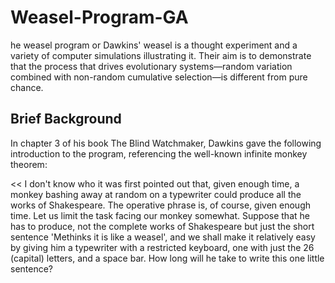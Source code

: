 # Weasel-Program-GA
he weasel program or Dawkins' weasel is a thought experiment and a variety of computer simulations illustrating it. Their aim is to demonstrate that the process that drives evolutionary systems—random variation combined with non-random cumulative selection—is different from pure chance.

## Brief Background
In chapter 3 of his book The Blind Watchmaker, Dawkins gave the following introduction to the program, referencing the well-known infinite monkey theorem:

<<
I don't know who it was first pointed out that, given enough time, a monkey bashing away at random on a typewriter could produce all the works of Shakespeare. The operative phrase is, of course, given enough time. Let us limit the task facing our monkey somewhat. Suppose that he has to produce, not the complete works of Shakespeare but just the short sentence 'Methinks it is like a weasel', and we shall make it relatively easy by giving him a typewriter with a restricted keyboard, one with just the 26 (capital) letters, and a space bar. How long will he take to write this one little sentence?
>>
